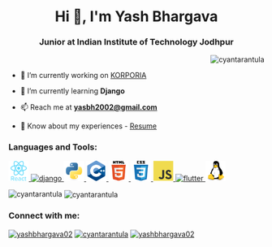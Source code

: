 <h1 align="center">Hi 👋, I'm Yash Bhargava</h1>  
<h3 align="center">Junior at Indian Institute of Technology Jodhpur</h3>  
  
<p align="right"> <img src="https://komarev.com/ghpvc/?username=cyantarantula&label=Profile%20visits&color=0e75b6&style=flat" alt="cyantarantula" /> </p>  
  
- 🔭 I’m currently working on [KORPORIA](https://github.com/CyanTarantula/KORPORIA)  
  
- 🌱 I’m currently learning **Django**  
  
  
- 📫 Reach me at **yasbh2002@gmail.com**  
  
- 📄 Know about my experiences - [Resume](https://drive.google.com/file/d/1r2um31IpmQmaBr1p-NkbE7ywfAoqhuEK/view?usp=sharing)  
  
<h3 align="left">Languages and Tools:</h3>  
<p align="left"> 
 <a href="https://reactjs.org/" target="_blank" rel="noreferrer"> 
 <img src="https://raw.githubusercontent.com/devicons/devicon/master/icons/react/react-original-wordmark.svg" alt="react" width="40" height="40"/> 
 </a> 
<a href="https://www.djangoproject.com/" target="_blank" rel="noreferrer"> <img src="https://static.djangoproject.com/img/logos/django-logo-negative.svg" alt="django" width="40" height="40"/>
</a>
 <a href="https://www.python.org" target="_blank" rel="noreferrer"> 
 <img src="https://raw.githubusercontent.com/devicons/devicon/master/icons/python/python-original.svg" alt="python" width="40" height="40"/> 
 </a> 
<a href="https://www.w3schools.com/cpp/" target="_blank" rel="noreferrer"> <img src="https://raw.githubusercontent.com/devicons/devicon/master/icons/cplusplus/cplusplus-original.svg" alt="cplusplus" width="40" height="40"/> 
</a>
 <a href="https://www.w3.org/html/" target="_blank" rel="noreferrer"> 
 <img src="https://raw.githubusercontent.com/devicons/devicon/master/icons/html5/html5-original-wordmark.svg" alt="html5" width="40" height="40"/> 
 </a> 
 <a href="https://www.w3schools.com/css/" target="_blank" rel="noreferrer"> <img src="https://raw.githubusercontent.com/devicons/devicon/master/icons/css3/css3-original-wordmark.svg" alt="css3" width="40" height="40"/> 
 </a>
 <a href="https://developer.mozilla.org/en-US/docs/Web/JavaScript" target="_blank" rel="noreferrer"> 
 <img src="https://raw.githubusercontent.com/devicons/devicon/master/icons/javascript/javascript-original.svg" alt="javascript" width="40" height="40"/> 
 </a> 
 <a href="https://flutter.dev" target="_blank" rel="noreferrer"> 
 <img src="https://www.vectorlogo.zone/logos/flutterio/flutterio-icon.svg" alt="flutter" width="40" height="40"/> 
 </a> 
 <a href="https://www.linux.org/" target="_blank" rel="noreferrer"> 
 <img src="https://raw.githubusercontent.com/devicons/devicon/master/icons/linux/linux-original.svg" alt="linux" width="40" height="40"/> 
 </a> 
 </p>
 
<p><img align="left" src="https://github-readme-stats.vercel.app/api/top-langs?username=cyantarantula&show_icons=true&locale=en&layout=compact&theme=nightowl" alt="cyantarantula" /></p>  

<p>&nbsp;<img align="center" src="https://github-readme-stats.vercel.app/api?username=cyantarantula&show_icons=true&locale=en&count_private=true&theme=nightowl" alt="cyantarantula" /></p>
  
<h3 align="left">Connect with me:</h3>  
<p align="left">  
<a href="https://linkedin.com/in/yashbhargava02" target="blank"><img align="center" src="https://raw.githubusercontent.com/rahuldkjain/github-profile-readme-generator/master/src/images/icons/Social/linked-in-alt.svg" alt="yashbhargava02" height="30" width="40" /></a>  
<a href="https://codeforces.com/profile/cyantarantula" target="blank"><img align="center" src="https://raw.githubusercontent.com/rahuldkjain/github-profile-readme-generator/master/src/images/icons/Social/codeforces.svg" alt="cyantarantula" height="30" width="30" /></a>  
<a href="https://www.codechef.com/users/yashbhargava02" target="blank"><img align="center" src="https://i.pinimg.com/originals/c5/d9/fc/c5d9fc1e18bcf039f464c2ab6cfb3eb6.jpg" alt="yashbhargava02" height="30" width="30" style="fill: green;" /></a>  
</p>  
